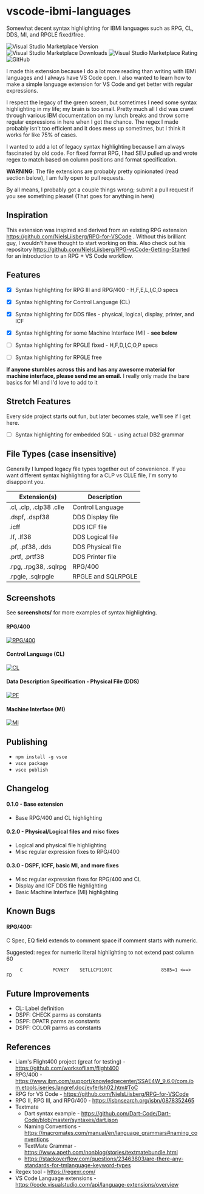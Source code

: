 # vscode-ibmi-languages

Somewhat decent syntax highlighting for IBMi languages such as RPG, CL, DDS, MI, and RPGLE fixed/free.


![Visual Studio Marketplace Version](https://img.shields.io/visual-studio-marketplace/v/barrettotte.ibmi-languages.svg)
![Visual Studio Marketplace Downloads](https://img.shields.io/visual-studio-marketplace/d/barrettotte.ibmi-languages.svg)
![Visual Studio Marketplace Rating](https://img.shields.io/visual-studio-marketplace/r/barrettotte.ibmi-languages.svg)
![GitHub](https://img.shields.io/github/license/barrettotte/vscode-ibmi-languages.svg)


I made this extension because I do a lot more reading than writing with IBMi languages and I always have VS Code open.
I also wanted to learn how to make a simple language extension for VS Code and get better with regular expressions.

I respect the legacy of the green screen, but sometimes I need some syntax highlighting in my life; my brain is too small.
Pretty much all I did was crawl through various IBM documentation on my lunch breaks and throw some regular expressions in here when I got the chance.
The regex I made probably isn't too efficient and it does mess up sometimes, but I think it works for like 75% of cases.

I wanted to add a lot of legacy syntax highlighting because I am always fascinated by old code.
For fixed format RPG, I had SEU pulled up and wrote regex to match based on column positions and format specification.


**WARNING**: The file extensions are probably pretty opinionated (read section below), I am fully open to pull requests.

By all means, I probably got a couple things wrong; submit a pull request if you see something please!
(That goes for anything in here)


## Inspiration
This extension was inspired and derived from an existing RPG extension https://github.com/NielsLiisberg/RPG-for-VSCode .
Without this brilliant guy, I wouldn't have thought to start working on this.
Also check out his repository https://github.com/NielsLiisberg/RPG-vsCode-Getting-Started for an introduction to an RPG + VS Code workflow.


## Features

- [x] Syntax highlighting for RPG III and RPG/400 - H,F,E,L,I,C,O specs
- [x] Syntax highlighting for Control Language (CL)
- [x] Syntax highlighting for DDS files - physical, logical, display, printer, and ICF
- [x] Syntax highlighting for some Machine Interface (MI) - **see below**
- [ ] Syntax highlighting for RPGLE fixed - H,F,D,I,C,O,P specs
- [ ] Syntax highlighting for RPGLE free


**If anyone stumbles across this and has any awesome material for machine interface, please send me an email.**
I really only made the bare basics for MI and I'd love to add to it


## Stretch Features
Every side project starts out fun, but later becomes stale, we'll see if I get here.
- [ ] Syntax highlighting for embedded SQL - using actual DB2 grammar


## File Types (case insensitive)
Generally I lumped legacy file types together out of convenience.
If you want different syntax highlighting for a CLP vs CLLE file, I'm sorry to disappoint you.

| Extension(s)                  | Description        |
| ----------------------------- | ------------------ |
| .cl, .clp, .clp38 .clle       | Control Language   |
| .dspf, .dspf38                | DDS Display file   |
| .icff                         | DDS ICF file       |
| .lf, .lf38                    | DDS Logical file   |
| .pf, .pf38, .dds              | DDS Physical file  |
| .prtf, .prtf38                | DDS Printer file   |
| .rpg, .rpg38, .sqlrpg         | RPG/400            |
| .rpgle, .sqlrpgle             | RPGLE and SQLRPGLE |


## Screenshots
See **screenshots/** for more examples of syntax highlighting.


#### RPG/400
[![RPG/400](https://github.com/barrettotte/vscode-ibmi-languages/blob/master/screenshots/rpg400.png)](https://github.com/barrettotte/vscode-ibmi-languages/blob/master/screenshots/rpg400.png)


#### Control Language (CL)
[![CL](https://github.com/barrettotte/vscode-ibmi-languages/blob/master/screenshots/cl.png)](https://github.com/barrettotte/vscode-ibmi-languages/blob/master/screenshots/cl.png)


#### Data Description Specification - Physical File (DDS)
[![PF](https://github.com/barrettotte/vscode-ibmi-languages/blob/master/screenshots/pf.PNG)](https://github.com/barrettotte/vscode-ibmi-languages/blob/master/screenshots/pf.PNG)


#### Machine Interface (MI)
[![MI](https://github.com/barrettotte/vscode-ibmi-languages/blob/master/screenshots/mi.PNG)](https://github.com/barrettotte/vscode-ibmi-languages/blob/master/screenshots/mi.PNG)


## Publishing
* ```npm install -g vsce```
* ```vsce package```
* ```vsce publish```


## Changelog

#### 0.1.0 - Base extension
* Base RPG/400 and CL highlighting


#### 0.2.0 - Physical/Logical files and misc fixes
* Logical and physical file highlighting
* Misc regular expression fixes to RPG/400


#### 0.3.0 - DSPF, ICFF, basic MI, and more fixes
* Misc regular expression fixes for RPG/400 and CL
* Display and ICF DDS file highlighting
* Basic Machine Interface (MI) highlighting


## Known Bugs

#### RPG/400:
C Spec, EQ field extends to comment space if comment starts with numeric.

Suggested: regex for numeric literal highlighting to not extend past column 60
```     
     C           PCVKEY    SETLLCP1107C                  8585=1 <==> FD
```


## Future Improvements
* CL:   Label definition
* DSPF: CHECK parms as constants
* DSPF: DPATR parms as constants
* DSPF: COLOR parms as constants


## References
* Liam's Flight400 project (great for testing) - https://github.com/worksofliam/flight400
* RPG/400 - https://www.ibm.com/support/knowledgecenter/SSAE4W_9.6.0/com.ibm.etools.iseries.langref.doc/evferlsh02.htm#ToC
* RPG for VS Code - https://github.com/NielsLiisberg/RPG-for-VSCode
* RPG II, RPG III, and RPG/400 - https://isbnsearch.org/isbn/0878352465
* Textmate
  * Dart syntax example - https://github.com/Dart-Code/Dart-Code/blob/master/syntaxes/dart.json
  * Naming Conventions - https://macromates.com/manual/en/language_grammars#naming_conventions
  * TextMate Grammar - https://www.apeth.com/nonblog/stories/textmatebundle.html
  * https://stackoverflow.com/questions/23463803/are-there-any-standards-for-tmlanguage-keyword-types
* Regex tool - https://regexr.com/
* VS Code Language extensions - https://code.visualstudio.com/api/language-extensions/overview
